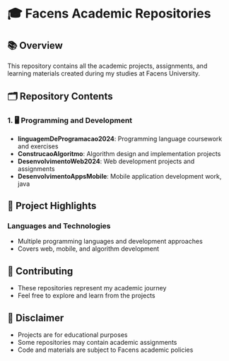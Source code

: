 # 🎓 Facens Academic Repositories

## 📚 Overview
This repository contains all the academic projects, assignments, and learning materials created during my studies at Facens University.

## 🗂️ Repository Contents

### 1. 🖥️ Programming and Development
- **linguagemDeProgramacao2024**: Programming language coursework and exercises
- **ConstrucaoAlgoritmo**: Algorithm design and implementation projects
- **DesenvolvimentoWeb2024**: Web development projects and assignments
- **DesenvolvimentoAppsMobile**: Mobile application development work, java



## 🚀 Project Highlights

### Languages and Technologies
- Multiple programming languages and development approaches
- Covers web, mobile, and algorithm development


## 🤝 Contributing
- These repositories represent my academic journey
- Feel free to explore and learn from the projects


## 📄 Disclaimer
- Projects are for educational purposes
- Some repositories may contain academic assignments
- Code and materials are subject to Facens academic policies
